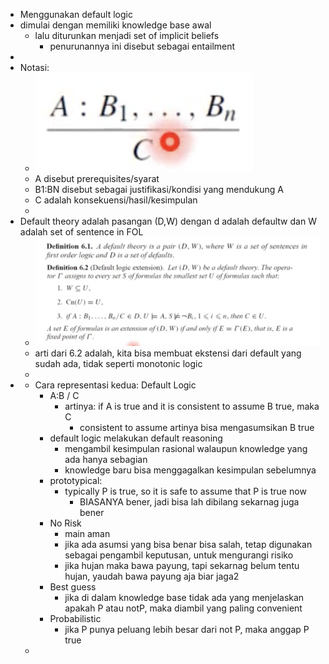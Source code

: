 - Menggunakan default logic
- dimulai dengan memiliki knowledge base awal
	- lalu diturunkan menjadi set of implicit beliefs
		- penurunannya ini disebut sebagai entailment
-
- Notasi:
	- ![image.png](../assets/image_1644845648839_0.png)
	- A disebut prerequisites/syarat
	- B1:BN disebut sebagai justifikasi/kondisi yang mendukung A
	- C adalah konsekuensi/hasil/kesimpulan
	-
- Default theory adalah pasangan (D,W) dengan d adalah defaultw dan W adalah set of sentence in FOL
	- ![image.png](../assets/image_1644845962249_0.png)
	- arti dari 6.2 adalah, kita bisa membuat ekstensi dari default yang sudah ada, tidak seperti monotonic logic
	-
-
	- Cara representasi kedua: Default Logic
		- A:B / C
			- artinya: if A is true and it is consistent to assume B true, maka C
				- consistent to assume artinya bisa mengasumsikan B true
		- default logic melakukan default reasoning
			- mengambil kesimpulan rasional walaupun knowledge yang ada hanya sebagian
			- knowledge baru bisa menggagalkan kesimpulan sebelumnya
		- prototypical:
			- typically P is true, so it is safe to assume that P is true now
				- BIASANYA bener, jadi bisa lah dibilang sekarnag juga bener
		- No Risk
			- main aman
			- jika ada asumsi yang bisa benar bisa salah, tetap digunakan sebagai pengambil keputusan, untuk mengurangi risiko
			- jika hujan maka bawa payung, tapi sekarnag belum tentu hujan, yaudah bawa payung aja biar jaga2
		- Best guess
			- jika di dalam knowledge base tidak ada yang menjelaskan apakah P atau notP, maka diambil yang paling convenient
		- Probabilistic
			- jika P punya peluang lebih besar dari not P, maka anggap P true
	-
